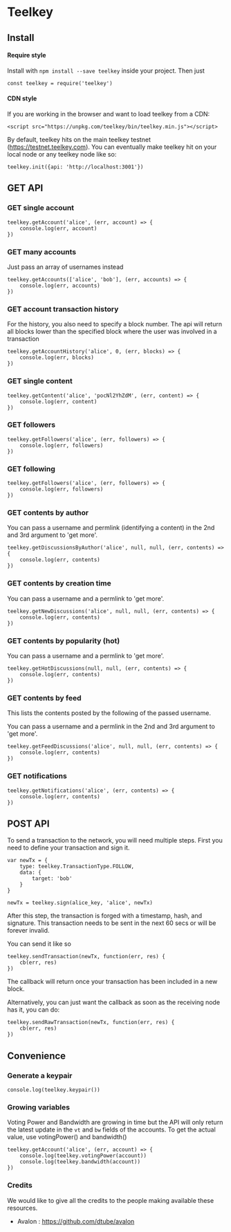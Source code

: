 # Teelkey

## Install
#### Require style
Install with `npm install --save teelkey` inside your project. Then just
```
const teelkey = require('teelkey')
```
#### CDN style
If you are working in the browser and want to load teelkey from a CDN:
```
<script src="https://unpkg.com/teelkey/bin/teelkey.min.js"></script>
```

By default, teelkey hits on the main teelkey testnet (https://testnet.teelkey.com). You can eventually make teelkey hit on your local node or any teelkey node like so:

```
teelkey.init({api: 'http://localhost:3001'})
```

## GET API

### GET single account
```
teelkey.getAccount('alice', (err, account) => {
    console.log(err, account)
})
```

### GET many accounts
Just pass an array of usernames instead
```
teelkey.getAccounts(['alice', 'bob'], (err, accounts) => {
    console.log(err, accounts)
})
```

### GET account transaction history
For the history, you also need to specify a block number. The api will return all blocks lower than the specified block where the user was involved in a transaction
```
teelkey.getAccountHistory('alice', 0, (err, blocks) => {
    console.log(err, blocks)
})
```
### GET single content
```
teelkey.getContent('alice', 'pocNl2YhZdM', (err, content) => {
    console.log(err, content)
})
```

### GET followers
```
teelkey.getFollowers('alice', (err, followers) => {
    console.log(err, followers)
})
```

### GET following
```
teelkey.getFollowers('alice', (err, followers) => {
    console.log(err, followers)
})
```

### GET contents by author
You can pass a username and permlink (identifying a content) in the 2nd and 3rd argument to 'get more'.
```
teelkey.getDiscussionsByAuthor('alice', null, null, (err, contents) => {
    console.log(err, contents)
})
```

### GET contents by creation time
You can pass a username and a permlink to 'get more'.
```
teelkey.getNewDiscussions('alice', null, null, (err, contents) => {
    console.log(err, contents)
})
```

### GET contents by popularity (hot)
You can pass a username and a permlink to 'get more'.
```
teelkey.getHotDiscussions(null, null, (err, contents) => {
    console.log(err, contents)
})
```

### GET contents by feed
This lists the contents posted by the following of the passed username.

You can pass a username and a permlink in the 2nd and 3rd argument to 'get more'.
```
teelkey.getFeedDiscussions('alice', null, null, (err, contents) => {
    console.log(err, contents)
})
```

### GET notifications
```
teelkey.getNotifications('alice', (err, contents) => {
    console.log(err, contents)
})
```

## POST API

To send a transaction to the network, you will need multiple steps. First you need to define your transaction and sign it.

```
var newTx = {
    type: teelkey.TransactionType.FOLLOW,
    data: {
        target: 'bob'
    }
}

newTx = teelkey.sign(alice_key, 'alice', newTx)
```
After this step, the transaction is forged with a timestamp, hash, and signature. This transaction needs to be sent in the next 60 secs or will be forever invalid.

You can send it like so
```
teelkey.sendTransaction(newTx, function(err, res) {
    cb(err, res)
})
```
The callback will return once your transaction has been included in a new block.

Alternatively, you can just want the callback as soon as the receiving node has it, you can do:
```
teelkey.sendRawTransaction(newTx, function(err, res) {
    cb(err, res)
})
```

## Convenience

### Generate a keypair
```
console.log(teelkey.keypair())
```

### Growing variables
Voting Power and Bandwidth are growing in time but the API will only return the latest update in the `vt` and `bw` fields of the accounts. To get the actual value, use votingPower() and bandwidth()
```
teelkey.getAccount('alice', (err, account) => {
    console.log(teelkey.votingPower(account))
    console.log(teelkey.bandwidth(account)) 
})
```

### Credits
We would like to give all the credits to the people making available these resources.
- Avalon : https://github.com/dtube/avalon
